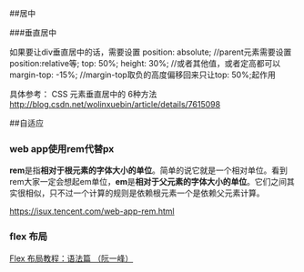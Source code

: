 ##居中

###垂直居中

如果要让div垂直居中的话，需要设置
position: absolute; 
//parent元素需要设置position:relative等;
top: 50%;
height: 30%; //或者其他值，或者定高都可以
margin-top: -15%; //margin-top取负的高度偏移回来只让top: 50%;起作用

具体参考： 
CSS 元素垂直居中的 6种方法
http://blog.csdn.net/wolinxuebin/article/details/7615098

##自适应

### web app使用rem代替px
**rem**是指**相对于根元素的字体大小的单位**。简单的说它就是一个相对单位。看到rem大家一定会想起em单位，**em**是**相对于父元素的字体大小的单位**。它们之间其实很相似，只不过一个计算的规则是依赖根元素一个是依赖父元素计算。

https://isux.tencent.com/web-app-rem.html

### flex 布局

[Flex 布局教程：语法篇
（阮一峰）](http://www.ruanyifeng.com/blog/2015/07/flex-grammar.html)